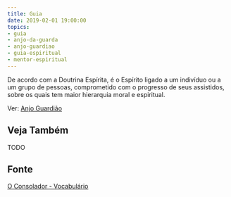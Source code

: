 ```yaml
---
title: Guia
date: 2019-02-01 19:00:00
topics:
- guia
- anjo-da-guarda
- anjo-guardiao
- guia-espiritual
- mentor-espiritual
---
```


De acordo com a Doutrina Espírita, é o Espírito ligado a um indivíduo ou a um
grupo de pessoas, comprometido com o progresso de seus assistidos, sobre os
quais tem maior hierarquia moral e espiritual. 

Ver: [Anjo Guardião](../anjo-guardiao)

## Veja Também
TODO

## Fonte
[O Consolador - Vocabulário](http://www.oconsolador.com.br/linkfixo/vocabulario/principal.html)

